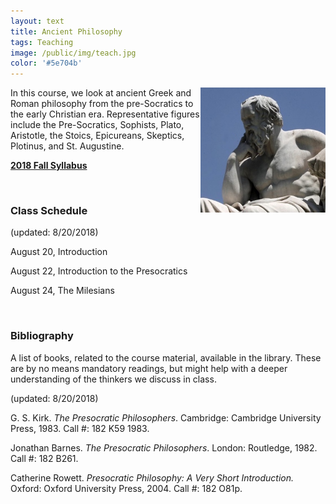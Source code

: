```yaml
---
layout: text
title: Ancient Philosophy
tags: Teaching
image: /public/img/teach.jpg
color: '#5e704b'
---
```


<img class="img-single" align="right" src="/public/img/greek.jpg" width="200">

In this course, we look at ancient Greek and Roman philosophy from the pre-Socratics to the early Christian era. Representative figures include the Pre-Socratics, Sophists, Plato, Aristotle, the Stoics, Epicureans, Skeptics, Plotinus, and St. Augustine.


__[2018 Fall Syllabus](/public/classes/Ancient2018.pdf)__


<br>

### Class Schedule
(updated: 8/20/2018)

August 20, Introduction

August 22, Introduction to the Presocratics

August 24, The Milesians


<br>

### Bibliography
A list of books, related to the course material, available in the library. These are by no means mandatory readings, but might help with a deeper understanding of the thinkers we discuss in class.

(updated: 8/20/2018)

G. S. Kirk. *The Presocratic Philosophers*. Cambridge: Cambridge University Press, 1983. Call #: 182 K59 1983.

Jonathan Barnes. *The Presocratic Philosophers*. London: Routledge, 1982. Call #: 182 B261.

Catherine Rowett. *Presocratic Philosophy: A Very Short Introduction.* Oxford: Oxford University Press, 2004. Call #: 182 O81p.
